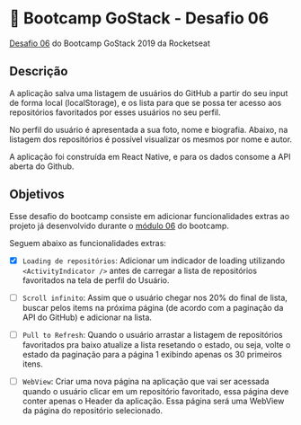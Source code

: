 #  🚀 Bootcamp GoStack - Desafio 06
[Desafio 06](https://github.com/Rocketseat/bootcamp-gostack-desafio-06/blob/master/README.md#desafio-06-aplica%C3%A7%C3%A3o-com-react-native) do Bootcamp GoStack 2019 da Rocketseat

## Descrição
A aplicação salva uma listagem de usuários do GitHub a partir do seu input de forma local (localStorage), e os lista para que se possa ter acesso aos repositórios favoritados por esses usuários no seu perfil.

No perfil do usuário é apresentada a sua foto, nome e biografia.
Abaixo, na listagem dos repositórios é possível visualizar os mesmos por nome e autor.

A aplicação foi construída em React Native, e para os dados consome a API aberta do Github.

## Objetivos
Esse desafio do bootcamp consiste em adicionar funcionalidades extras ao projeto já desenvolvido durante o [módulo 06](https://github.com/catherinekorres/gostack-modulo06) do bootcamp.

Seguem abaixo as funcionalidades extras:

  - [x] `Loading de repositórios`: Adicionar um indicador de loading utilizando `<ActivityIndicator />` antes de carregar a lista de repositórios favoritados na tela de perfil do Usuário.

  - [ ] `Scroll infinito`: Assim que o usuário chegar nos 20% do final de lista, buscar pelos items na próxima página (de acordo com a paginação da API do GitHub) e adicionar na lista.

  - [ ] `Pull to Refresh`:  Quando o usuário arrastar a listagem de repositórios favoritados pra baixo atualize a lista resetando o estado, ou seja, volte o estado da paginação para a página 1 exibindo apenas os 30 primeiros itens.

  - [ ] `WebView`:  Criar uma nova página na aplicação que vai ser acessada quando o usuário clicar em um repositório favoritado, essa página deve conter apenas o Header da aplicação. Essa página será uma WebView da página do repositório selecionado.
